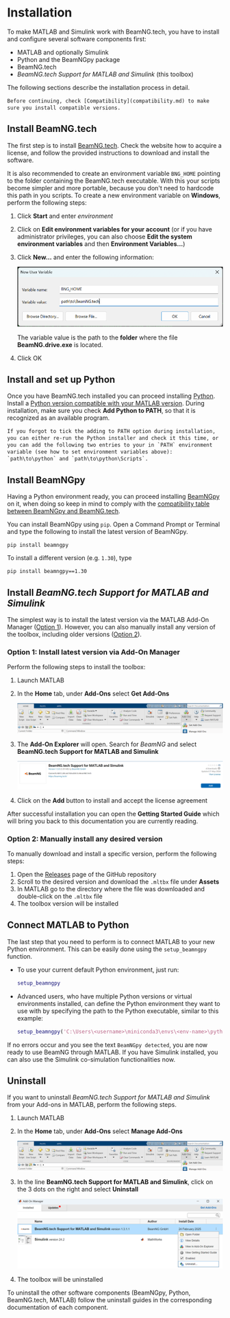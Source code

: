 # Installation

To make MATLAB and Simulink work with BeamNG.tech, you have to install and configure several software components first:
* MATLAB and optionally Simulink
* Python and the BeamNGpy package
* BeamNG.tech
* *BeamNG.tech Support for MATLAB and Simulink* (this toolbox)

The following sections describe the installation process in detail.

```{note}
Before continuing, check [Compatibility](compatibility.md) to make sure you install compatible versions.
```

## Install BeamNG.tech

The first step is to install [BeamNG.tech](https://beamng.tech/). Check the website how to
acquire a license, and follow the provided instructions to download and install the software.

It is also recommended to create an environment variable `BNG_HOME` pointing to the folder containing the
BeamNG.tech executable. With this your scripts become simpler and more portable, because you don't need to
hardcode this path in you scripts. To create a new environment variable on **Windows**, perform the following steps:
1. Click **Start** and enter *environment*
2. Click on **Edit environment variables for your account** (or if you have administrator privileges, you can also choose **Edit the system environment variables** and then **Environment Variables...**)
3. Click **New...** and enter the following information:
   
   ![new_environment_variable](media/new_environment_variable.png)

   The variable value is the path to the **folder** where the file **BeamNG.drive.exe** is located.
4. Click OK

## Install and set up Python

Once you have BeamNG.tech installed you can proceed installing [Python](https://www.python.org/). 
Install a
[Python version compatible with your MATLAB version](https://nl.mathworks.com/support/requirements/python-compatibility.html). During installation, make sure you check **Add Python to PATH**, so that it is recognized as an available program.

```{tip}
If you forgot to tick the adding to PATH option during installation, you can either re-run the Python installer and check it this time, or you can add the following two entries to your in `PATH` environment variable (see how to set environment variables above): `path\to\python` and `path\to\python\Scripts`.
```

## Install BeamNGpy

Having a Python environment ready, you can proceed installing [BeamNGpy](https://github.com/BeamNG/BeamNGpy) on it, when doing
so keep in mind to comply with the
[compatibility table
between BeamNGpy and BeamNG.tech](https://github.com/BeamNG/BeamNGpy#compatibility).

You can install BeamNGpy using `pip`. Open a Command Prompt or Terminal and type the following to install the latest version of BeamNGpy.

```
pip install beamngpy
```

To install a different version (e.g. `1.30`), type

```
pip install beamngpy==1.30
```

## Install *BeamNG.tech Support for MATLAB and Simulink*

The simplest way is to install the latest version via the MATLAB Add-On Manager ([Option 1](#option-1-install-latest-version-via-add-on-manager)). However, you can also manually install any version of the toolbox, including older versions ([Option 2](#option-2-manually-install-any-desired-version)).

### Option 1: Install latest version via Add-On Manager

Perform the following steps to install the toolbox:
1. Launch MATLAB
2. In the **Home** tab, under **Add-Ons** select **Get Add-Ons**

   ![Matlab-Addons](media/Matlab-Addons.png)

3. The **Add-On Explorer** will open. Search for *BeamNG* and select **BeamNG.tech Support for MATLAB and Simulink**

   ![BeamNG-MATLAB-Simulink-integration_Toolbox](media/BeamNG-MATLAB-Simulink-integration_Toolbox.png)

4. Click on the **Add** button to install and accept the license agreement

After successful installation you can open the **Getting Started Guide** which will bring you back to this documentation you are currently reading.

### Option 2: Manually install any desired version

To manually download and install a specific version, perform the following steps:

1. Open the [Releases](https://github.com/BeamNG/BeamNG-MATLAB-Simulink-integration/releases) page of the GitHub repository
2. Scroll to the desired version and download the `.mltbx` file under **Assets**
3. In MATLAB go to the directory where the file was downloaded and double-click on the `.mltbx` file
4. The toolbox version will be installed


## Connect MATLAB to Python

The last step that you need to perform is to connect MATLAB to your new
Python environment. This can be easily done using the `setup_beamngpy` function.

* To use your current default Python environment, just run:

  ```matlab
  setup_beamngpy
  ```

* Advanced users, who have multiple Python versions or virtual environments installed, can define the Python environment they want to use with by specifying the path to the Python executable, similar to this example:

  ```matlab
  setup_beamngpy('C:\Users\<username>\miniconda3\envs\<env-name>\python.exe')
  ```

If no errors occur and you see the text `BeamNGpy detected`, you are now ready to use BeamNG through MATLAB. If you have Simulink installed, you can also use the Simulink co-simulation functionalities now.

## Uninstall

If you want to uninstall *BeamNG.tech Support for MATLAB and Simulink* from your Add-ons in MATLAB, perform the following steps.

1. Launch MATLAB
2. In the **Home** tab, under **Add-Ons** select **Manage Add-Ons**

   ![Matlab-Addons](media/Matlab-Addons.png)

3. In the line **BeamNG.tech Support for MATLAB and Simulink**, click on the 3 dots on the right and select **Uninstall**

   ![](media/Uninstall.png)

4. The toolbox will be uninstalled

To uninstall the other software components (BeamNGpy, Python, BeamNG.tech, MATLAB) follow the uninstall guides in the corresponding documentation of each component.

